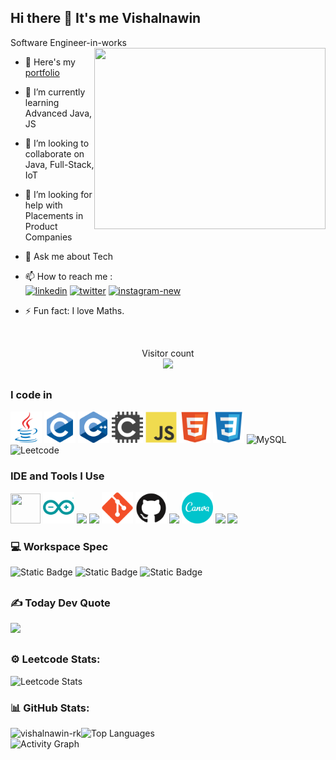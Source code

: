 ## Hi there 👋 It's me Vishalnawin

Software Engineer-in-works
<img align="right" width="370" height="290" src="https://github-production-user-asset-6210df.s3.amazonaws.com/74038190/240906093-9be4d344-6782-461a-b5a6-32a07bf7b34e.gif">
- 🔭 Here's my [portfolio](https://vishalnawinrk.netlify.app/)                                                 
- 🌱 I’m currently learning Advanced Java, JS
- 👯 I’m looking to collaborate on Java, Full-Stack, IoT
- 🤔 I’m looking for help with Placements in Product Companies
- 💬 Ask me about Tech
- 📫 How to reach me :
<br /> [<img width="50" height="50" src="https://img.icons8.com/avantgarde/100/linkedin.png" alt="linkedin"/>](https://www.linkedin.com/in/vishalnawinrk/)
 [<img width="50" height="50" src="https://img.icons8.com/papercut/120/twitter.png" alt="twitter" alt="twitterx--v1/" alt="twitterx--v1"/>](https://x.com/vishalnawinrk/)
[<img width="50" height="50" src="https://img.icons8.com/papercut/120/instagram-new.png" alt="instagram-new"/>](https://www.instagram.com/__j.a.x.t.o.n__/)

- ⚡ Fun fact: I love Maths.
<br>
<p align="center">
   Visitor count<br>
  <img src="https://profile-counter.glitch.me/vishalnawin-rk/count.svg" />
</p>

<h2 align="center"> </h2>
<p align="left">

### I code in
<div >
  <img src="https://github.com/devicons/devicon/blob/v2.15.1/icons/java/java-original.svg" width="50" title="Java" alt="Java" />
  <img src="https://github.com/devicons/devicon/blob/v2.15.1/icons/c/c-original.svg" width="50" title="C" alt="C" />
  <img src="https://github.com/devicons/devicon/blob/v2.15.1/icons/cplusplus/cplusplus-original.svg" width="50" title="C++" alt="C++" />
  <img src="https://github.com/devicons/devicon/blob/v2.15.1/icons/embeddedc/embeddedc-plain.svg" width="50" title="EmbeddedC" alt="EmbeddedC" />
  <img src="https://github.com/devicons/devicon/blob/v2.15.1/icons/javascript/javascript-original.svg" width="50" title="JavaScript" alt="JavaScript" />
  <img src="https://github.com/devicons/devicon/blob/v2.15.1/icons/html5/html5-original.svg" width="50" title="HTML5" alt="HTML5" />
  <img src="https://github.com/devicons/devicon/blob/v2.15.1/icons/css3/css3-original.svg" width="50" title="CSS3" alt="CSS3" />
  <img src="https://cdn.jsdelivr.net/gh/devicons/devicon@latest/icons/mysql/mysql-original-wordmark.svg" width="50" title="MySQL" alt="MySQL" />
  <img src="https://cdn.iconscout.com/icon/free/png-512/free-leetcode-3521542-2944960.png" height="48" width="48" title="Leetcode" alt="Leetcode" />
</div>

 
### IDE and Tools I Use

<div>
  <img src="https://cdn.jsdelivr.net/gh/devicons/devicon@latest/icons/vscode/vscode-original.svg" width="48" height="48"/>
    <img src="https://github.com/devicons/devicon/blob/v2.15.1/icons/arduino/arduino-original.svg" width="50" />
  <img src="https://cdn.jsdelivr.net/gh/devicons/devicon@latest/icons/intellij/intellij-original.svg" width="50" />
  <img src="https://cdn.jsdelivr.net/gh/devicons/devicon@latest/icons/eclipse/eclipse-original.svg" width="50" />
  <img src="https://github.com/devicons/devicon/blob/v2.15.1/icons/git/git-original.svg" width="50" />
  <img src="https://github.com/devicons/devicon/blob/v2.15.1/icons/github/github-original.svg" width="50" title="Github" alt="Github" />
  <img src="https://cdn.jsdelivr.net/gh/devicons/devicon@latest/icons/photoshop/photoshop-original.svg" width="50"  />
  <img src="https://github.com/devicons/devicon/blob/v2.15.1/icons/canva/canva-original.svg" width="50" />
  <img height="50" src="https://img.shields.io/badge/Netlify-00C7B7?style=for-the-badge&logo=netlify&logoColor=white"/>
  <img height="50" src="https://img.shields.io/badge/Proteus-1c79b3?style=for-the-badge&logo=proteus&logoColor=white"/>
  
</div>

### 💻 Workspace Spec
<img alt="Static Badge" src="https://img.shields.io/badge/Asus-Rog_Strix-ED1C24%3Flogo%3DColor%3Dwhite?style=for-the-badge&logo=Asus&logoColor=white&color=%23f00000"> <img alt="Static Badge" src="https://img.shields.io/badge/NVIDIA-RTX3050-76B900?style=for-the-badge&logo=nvidia&logoColor=white">
 <img alt="Static Badge" src="https://img.shields.io/badge/AMD-Ryzen_7_4800H-ED1C24?style=for-the-badge&logo=amd&logoColor=white&color=%23f00000">

<h2 align="center"> </h2>
<p align="left">

### ✍️ Today Dev Quote
 ![](https://quotes-github-readme.vercel.app/api?type=horizontal&theme=radical)

<h2 align="center"> </h2>
<p align="left">
   
### ⚙️ Leetcode Stats:
![Leetcode Stats](https://leetcard.jacoblin.cool/vishalnawinrk?theme=dark&ext=heatmap)

### 📊 GitHub Stats:
<div>
  <div style="display: flex;">
    <img src="https://github-readme-stats-sigma-five.vercel.app/api?username=vishalnawin-rk&layout=compact&theme=vision-friendly-dark&hide_border=false" alt="vishalnawin-rk"/>
    <img src="https://github-readme-stats.vercel.app/api/top-langs/?username=vishalnawin-rk&layout=compact&hide_border=true&bg_color=000000&title_color=f1a600&text_color=ffffff&count_private=true" alt="Top Languages"/>
  </div>
  <div>
    <img src="https://github-readme-activity-graph.vercel.app/graph?username=vishalnawin-rk&bg_color=000000&color=ffffff&line=ffea00&point=ff0000&area=true&hide_border=true" alt="Activity Graph" />
  </div>
</div>






